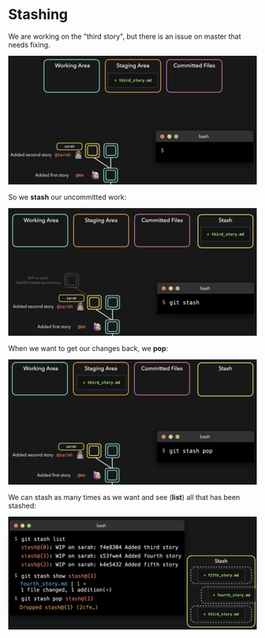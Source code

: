 # Stashing

We are working on the "third story", but there is an issue on master that needs fixing.

![Before stash](images/before-stash.png)

So we **stash** our uncommitted work:

![Stash](images/stash.png)

When we want to get our changes back, we **pop**:

![Stash pop](images/stash-pop.png)

We can stash as many times as we want and see (**list**) all that has been stashed:

![Stash list](images/stash-list.png)